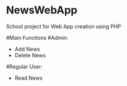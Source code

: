 # NewsWebApp
School project for Web App creation using PHP

#Main Functions
#Admin:
- Add News 
- Delete News

#Regular User:
- Read News
